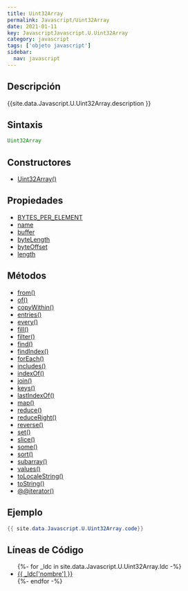 ```yaml
---
title: Uint32Array
permalink: Javascript/Uint32Array
date: 2021-01-11
key: JavascriptJavascript.U.Uint32Array
category: javascript
tags: ['objeto javascript']
sidebar: 
  nav: javascript
---
```


## Descripción
{{site.data.Javascript.U.Uint32Array.description }}

## Sintaxis
~~~javascript
Uint32Array
~~~

## Constructores
* [Uint32Array()](/Javascript/Uint32Array/Uint32Array/)

## Propiedades
* [BYTES_PER_ELEMENT](/Javascript/Uint32Array/BYTES_PER_ELEMENT)
* [name](/Javascript/Uint32Array/name)
* [buffer](/Javascript/Uint32Array/buffer)
* [byteLength](/Javascript/Uint32Array/byteLength)
* [byteOffset](/Javascript/Uint32Array/byteOffset)
* [length](/Javascript/Uint32Array/length)

## Métodos
* [from()](/Javascript/Uint32Array/from)
* [of()](/Javascript/Uint32Array/of)
* [copyWithin()](/Javascript/Uint32Array/copyWithin)
* [entries()](/Javascript/Uint32Array/entries)
* [every()](/Javascript/Uint32Array/every)
* [fill()](/Javascript/Uint32Array/fill)
* [filter()](/Javascript/Uint32Array/filter)
* [find()](/Javascript/Uint32Array/find)
* [findIndex()](/Javascript/Uint32Array/findIndex)
* [forEach()](/Javascript/Uint32Array/forEach)
* [includes()](/Javascript/Uint32Array/includes)
* [indexOf()](/Javascript/Uint32Array/indexOf)
* [join()](/Javascript/Uint32Array/join)
* [keys()](/Javascript/Uint32Array/keys)
* [lastIndexOf()](/Javascript/Uint32Array/lastIndexOf)
* [map()](/Javascript/Uint32Array/map)
* [reduce()](/Javascript/Uint32Array/reduce)
* [reduceRight()](/Javascript/Uint32Array/reduceRight)
* [reverse()](/Javascript/Uint32Array/reverse)
* [set()](/Javascript/Uint32Array/set)
* [slice()](/Javascript/Uint32Array/slice)
* [some()](/Javascript/Uint32Array/some)
* [sort()](/Javascript/Uint32Array/sort)
* [subarray()](/Javascript/Uint32Array/subarray)
* [values()](/Javascript/Uint32Array/values)
* [toLocaleString()](/Javascript/Uint32Array/toLocaleString)
* [toString()](/Javascript/Uint32Array/toString)
* [@@iterator()](/Javascript/Uint32Array/@@iterator)

## Ejemplo
~~~java
{{ site.data.Javascript.U.Uint32Array.code}}
~~~

## Líneas de Código
<ul>
{%- for _ldc in site.data.Javascript.U.Uint32Array.ldc -%}
   <li>
       <a href="{{_ldc['url'] }}">{{ _ldc['nombre'] }}</a>
   </li>
{%- endfor -%}
</ul>

